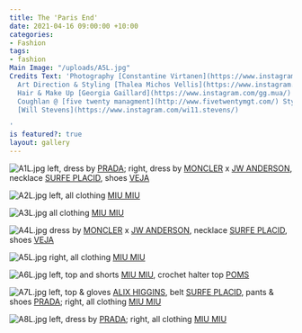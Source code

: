 ```yaml
---
title: The 'Paris End'
date: 2021-04-16 09:00:00 +10:00
categories:
- Fashion
tags:
- fashion
Main Image: "/uploads/A5L.jpg"
Credits Text: 'Photography [Constantine Virtanen](https://www.instagram.com/czsta/)
  Art Direction & Styling [Thalea Michos Vellis](https://www.instagram.com/eye99/)
  Hair & Make Up [Georgia Gaillard](https://www.instagram.com/gg.mua/) Model Isla
  Coughlan @ [five twenty managment](http://www.fivetwentymgt.com/) Stylist Assistant
  [Will Stevens](https://www.instagram.com/wi11.stevens/)

'
is featured?: true
layout: gallery
---
```


![A1L.jpg](/uploads/A1L.jpg)
left, dress by [PRADA](https://www.prada.com/au/en.html); right, dress by [MONCLER](https://www.moncler.com/gb/) x [JW ANDERSON](https://www.jwanderson.com/au/), necklace [SURFE PLACID](https://www.instagram.com/surfeplacid/?hl=en), shoes [VEJA](https://www.veja-store.com/en_eu/)

![A2L.jpg](/uploads/A2L.jpg)
left, all clothing [MIU MIU](https://www.miumiu.com/au/en.html)

![A3L.jpg](/uploads/A3L.jpg)
all clothing [MIU MIU](https://www.miumiu.com/au/en.html)

![A4L.jpg](/uploads/A4L.jpg)
dress by [MONCLER](https://www.moncler.com/gb/) x [JW ANDERSON](https://www.jwanderson.com/au/), necklace [SURFE PLACID](https://www.instagram.com/surfeplacid/?hl=en), shoes [VEJA](https://www.veja-store.com/en_eu/)

![A5L.jpg](/uploads/A5L.jpg)
right, all clothing [MIU MIU](https://www.miumiu.com/au/en.html)

![A6L.jpg](/uploads/A6L.jpg)
left, top and shorts [MIU MIU](https://www.miumiu.com/au/en.html), crochet halter top [POMS](https://www.pomspoms.com.au/collections/knitwear)

![A7L.jpg](/uploads/A7L.jpg)
left, top & gloves [ALIX HIGGINS](https://www.alixhiggins.com/), belt [SURFE PLACID](https://www.instagram.com/surfeplacid/?hl=en), pants & shoes [PRADA](https://www.prada.com/au/en.html); right, all clothing [MIU MIU](https://www.miumiu.com/au/en.html)

![A8L.jpg](/uploads/A8L.jpg)
left, dress by [PRADA](https://www.prada.com/au/en.html); right, all clothing [MIU MIU](https://www.miumiu.com/au/en.html)


